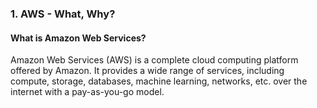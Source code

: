 ### 1. AWS - What, Why? 
#### What is Amazon Web Services? 
Amazon Web Services (AWS) is a complete cloud computing platform offered by Amazon. It provides a wide range of services, including compute, storage, databases, machine learning, networks, etc. over the internet with a pay-as-you-go model. 
